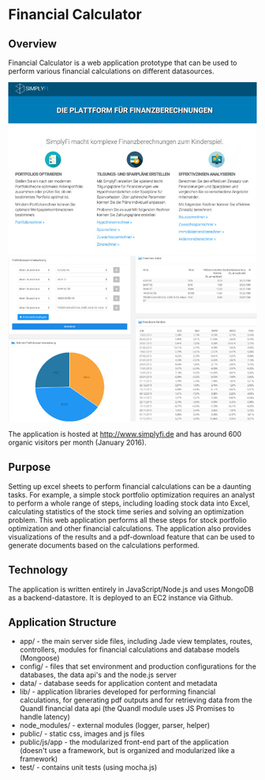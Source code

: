 # Financial Calculator

## Overview
Financial Calculator is a web application prototype that can be used to perform various financial calculations on different datasources. 

![alt tag](https://github.com/btanz/financial-calculator/blob/master/public/images/app_pics/app01.jpg)
![alt tag](https://github.com/btanz/financial-calculator/blob/master/public/images/app_pics/app02.jpg)

The application is hosted at http://www.simplyfi.de and has around 600 organic visitors per month (January 2016).

## Purpose
Setting up excel sheets to perform financial calculations can be a daunting tasks. For example, a simple stock portfolio optimization requires an analyst to perform a whole range of steps, including loading stock data into Excel, calculating statistics of the stock time series and solving an optimization problem. This web application performs all these steps for stock portfolio optimization and other financial calculations. The application also provides visualizations of the results and a pdf-download feature that can be used to generate documents based on the calculations performed.
 
## Technology
The application is written entirely in JavaScript/Node.js and uses MongoDB as a backend-datastore. It is deployed to an EC2 instance via Github. 

## Application Structure
* app/ - the main server side files, including Jade view templates, routes, controllers, modules for financial calculations and database models (Mongoose)
* config/ - files that set environment and production configurations for the databases, the data api's and the node.js server
* data/ - database seeds for application content and metadata
* lib/ - application libraries developed for performing financial calculations, for generating pdf outputs and for retrieving data from the Quandl financial data api (the Quandl module uses JS Promises to handle latency)
* node_modules/ - external modules (logger, parser, helper)
* public/ - static css, images and js files
* public/js/app - the modularized front-end part of the application (doesn't use a framework, but is organized and modularized like a framework)
* test/ - contains unit tests (using mocha.js)





